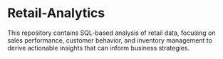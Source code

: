 # Retail-Analytics
 This repository contains SQL-based analysis of retail data, focusing on sales performance, customer behavior, and inventory management to derive actionable insights that can inform business strategies.
